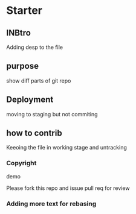 #  Starter
## INBtro
Adding desp to the file
## purpose
show diff parts of git repo
## Deployment
moving to staging but not commiting 
## how to contrib
Keeoing the file in working stage and untracking
### Copyright
demo

Please fork this repo and issue pull req for review

### Adding more text for rebasing
